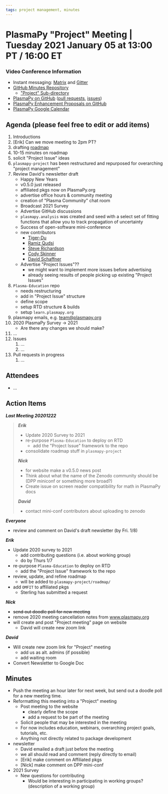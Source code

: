 ```yaml
---
tags: project management, minutes
---
```


# PlasmaPy "Project" Meeting | Tuesday 2021 January 05 at 13:00 PT / 16:00 ET

### Video Conference Information
* Instant messaging: [Matrix](https://element.im/app/#/room/#plasmapy:openastronomy.org) and [Gitter](https://gitter.im/PlasmaPy/Lobby)
* [GitHub Minutes Repository](https://github.com/PlasmaPy/plasmapy-project/tree/master/minutes)
    * ["Project" Sub-directory](https://github.com/PlasmaPy/plasmapy-project/tree/master/minutes/_project)
* [PlasmaPy on GitHub](https://github.com/PlasmaPy/plasmapy) ([pull requests](https://github.com/PlasmaPy/plasmapy/pulls), [issues](https://github.com/PlasmaPy/plasmapy/issues))
* [PlasmaPy Enhancement Proposals on GitHub](https://github.com/PlasmaPy/PlasmaPy-PLEPs)
* [PlasmaPy Google Calendar](https://calendar.google.com/calendar?cid=bzVsb3ZkcW0zaWxsam00ZTlrMDd2cmw5bWdAZ3JvdXAuY2FsZW5kYXIuZ29vZ2xlLmNvbQ)

## Agenda (please feel free to edit or add items)

1. Introductions
2. [Erik] Can we move meeting to 2pm PT?
3. drafting [roadmap](https://hackmd.io/@plasmapy/ry0mmnj6v)
4. 10-15 minutes on roadmap
5. solicit "Project Issue" ideas
6. `plasmapy-project` has been restructured and repurposed for overarching "project management"
7. Review David's newsletter draft
    * Happy New Years
    * v0.5.0 just released
    * affiliated pkgs now on PlasmaPy.org
    * advertise office hours & community meeting
    * creation of "Plasma Community" chat room
    * Broadcast 2021 Survey
    * Advertise GitHub discussions
    * `plasmapy.analysis` was created and seed with a select set of fitting functions that allow you to track propagation of uncertainty
    * Success of open-software mini-conference
    * new contributors
        * [Tiger-Du](https://github.com/Tiger-Du)
        * [Ramiz Qudsi](https://github.com/ahmadryan)
        * [Steve Richardson](https://github.com/arichar6)
        * [Cody Skinner](https://github.com/wskinner74)
        * [David Schaffner](https://github.com/dschaffner)
    * Advertise "Project Issues"??
        * we might want to implement more issues before advertising
        * already seeing results of people picking up existing "Project Issues"
8. `Plasma-Education` repo
    * needs restructuring
    * add in "Project Issue" structure
    * define scope
    * setup RTD structure & builds
    * setup `learn.plasmapy.org`
9. plasmapy emails, e.g. team@plasmapy.org
10. 2020 PlasmaPy Survey -> 2021
    * Are there any changes we should make?
12. ...
13. Issues
    1. ...
    2. ...
14. Pull requests in progress 
    1. ...
    
## Attendees

* ...

## Action Items

***Last Meeting 20201222***
> ***Erik***
> * Update 2020 Survey to 2021
> * re-purpose `Plasma-Education` to deploy on RTD
>     * add the "Project Issue" framework to the repo
> * consolidate roadmap stuff in `plasmapy-project`
> 
> ***Nick***
> * for website make a v0.5.0 news post
> * Think about what the name of the Zenodo community should be (DPP miniconf or something more broad?)
> * Create issue on screen reader compatibility for math in PlasmaPy docs
> 
> ***David***
> * contact mini-conf contributors about uploading to zenodo

***Everyone***
* review and comment on David's draft newsletter (by Fri. 1/8)

***Erik***
* Update 2020 survey to 2021
    * add contributing questions (i.e. about working group)
    * do by Thurs 1/7
* re-purpose `Plasma-Education` to deploy on RTD
    * add the "Project Issue" framework to the repo
* review, update, and refine roadmap
    * will be added to `plasmapy-project/roadmap/`
* add `OMFIT` to affiliated pkgs
    * Sterling has submitted a request

***Nick***
* ~~send out doodle poll for new meeting~~
* remove 2020 meeting cancellation notes from www.plasmapy.org
* will create and post "Project meeting" page on website
    * David will create new zoom link

***David***
* Will create new zoom link for "Project" meeting
    * add us as alt. admins (if possible)
    * add waiting room
* Convert Newsletter to Google Doc


## Minutes

* Push the meeting an hour later for next week, but send out a doodle poll for a new meeting time.
* Reformatting this meeting into a "Project" meeting
    * Post meeting to the website
        * clearly define the scope
        * add a request to be part of the meeting
    * Solicit people that may be interested in the meeting
    * For now includes education, webinars, overarching project goals, tutorials, etc.
    * Anything not directly related to package development
* newsletter
    * David emailed a draft just before the meeting
    * we all should read and comment (reply directly to email)
    * [Erik] make comment on Affiliated pkgs
    * [Nick] make comment on DPP mini-conf
* 2021 Survey
    * New questions for contributing
        * Would be interesting in participating in working groups? (description of a working group)